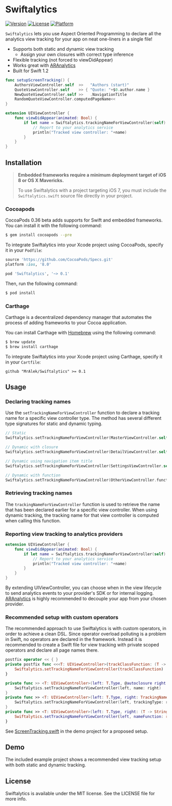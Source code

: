 # Swiftalytics
[![Version](https://img.shields.io/cocoapods/v/Swiftalytics.svg?style=flat)](http://cocoadocs.org/docsets/Swiftalytics)
[![License](https://img.shields.io/cocoapods/l/Swiftalytics.svg?style=flat)](http://cocoadocs.org/docsets/Swiftalytics)
[![Platform](https://img.shields.io/cocoapods/p/Swiftalytics.svg?style=flat)](http://cocoadocs.org/docsets/Swiftalytics)

`Swiftalytics` lets you use Aspect Oriented Programming to
declare all the analytics view tracking for your app on
neat one-liners in a single file!

* Supports both static and dynamic view tracking
  * Assign your own closures with correct type inference
* Flexible tracking (not forced to viewDidAppear)
* Works great with [ARAnalytics](https://github.com/orta/ARAnalytics)
* Built for Swift 1.2

```swift
func setupScreenTracking() {
    AuthorsViewController.self  >>   "Authors (start)"
    QuoteViewController.self    >> { "Quote: "+$0.author.name }
    NewQuoteViewController.self >>   .NavigationTitle
    RandomQuoteViewController.computedPageName<<
}

extension UIViewController {
    func viewDidAppear(animated: Bool) {
        if let name = Swiftalytics.trackingNameForViewController(self) {
            // Report to your analytics service
            println("Tracked view controller: "+name)
        }
    }
}
```

## Installation

> **Embedded frameworks require a minimum deployment target of iOS 8 or OS X Mavericks.**
>
> To use Swiftalytics with a project targeting iOS 7, you must include the `Swiftalytics.swift` source file directly in your project.

### Cocoapods

CocoaPods 0.36 beta adds supports for Swift and embedded frameworks. You can install it with the following command:

```bash
$ gem install cocoapods --pre
```

To integrate Swiftalytics into your Xcode project using CocoaPods, specify it in your `Podfile`:

```ruby
source 'https://github.com/CocoaPods/Specs.git'
platform :ios, '8.0'

pod 'Swiftalytics', '~> 0.1'
```

Then, run the following command:

```bash
$ pod install
```

### Carthage

Carthage is a decentralized dependency manager that automates the process of adding frameworks to your Cocoa application.

You can install Carthage with [Homebrew](http://brew.sh/) using the following command:

```bash
$ brew update
$ brew install carthage
```

To integrate Swiftalytics into your Xcode project using Carthage, specify it in your `Cartfile`:

```ogdl
github "MrAlek/Swiftalytics" >= 0.1
```

## Usage

### Declaring tracking names

Use the `setTrackingNameForViewController` function to declare a tracking name for a specific view controller type.
The method has several different type signatures for static and dynamic typing.

```swift
// Static
Swiftalytics.setTrackingNameForViewController(MasterViewController.self, name: "Start view")

// Dynamic with closure
Swiftalytics.setTrackingNameForViewController(DetailViewController.self) { "Detail: \($0.dataObject.name)" }

// Dynamic using navigation item title
Swiftalytics.setTrackingNameForViewController(SettingsViewController.self, trackingType:.NavigationTitle)

// Dynamic with function
Swiftalytics.setTrackingNameForViewController(OtherViewController.functionProducingAString)
```

### Retrieving tracking names

The `trackingNameForViewController` function is used to retrieve the name that has been declared earlier for a specific view controller.
When using dynamic tracking, the tracking name for that view controller is computed when calling this function.

### Reporting view tracking to analytics providers

```swift
extension UIViewController {
    func viewDidAppear(animated: Bool) {
        if let name = Swiftalytics.trackingNameForViewController(self) {
            // Report to your analytics service
            println("Tracked view controller: "+name)
        }
    }
}
```

By extending UIViewController, you can choose when in the view lifecycle to send analytics events to your provider's SDK or for internal logging.
[ARAnalytics](https://github.com/orta/ARAnalytics) is highly recommended to decouple your app from your chosen provider.

### Recommended setup with custom operators

The recommended approach to use Swiftalytics is with custom operators, in order to achieve a clean DSL.
Since operator overload polluting is a problem in Swift, no operators are declared in the framework.
Instead it is recommended to create a Swift file for view tracking with private scoped operators and declare all page names there.

```swift
postfix operator << { }
private postfix func <<<T: UIViewController>(trackClassFunction: (T -> () -> String)) {
    Swiftalytics.setTrackingNameForViewController(trackClassFunction)
}

private func >> <T: UIViewController>(left: T.Type, @autoclosure right: () -> String) {
    Swiftalytics.setTrackingNameForViewController(left, name: right)
}
private func >> <T: UIViewController>(left: T.Type, right: TrackingNameType) {
    Swiftalytics.setTrackingNameForViewController(left, trackingType: right)
}
private func >> <T: UIViewController>(left: T.Type, right: (T -> String)) {
    Swiftalytics.setTrackingNameForViewController(left, nameFunction: right)
}
```

See [ScreenTracking.swift](Example/ScreenTracking.swift) in the demo project for a proposed setup.


## Demo

The included example project shows a recommended view tracking setup with both static and dynamic tracking.

## License

Swiftalytics is available under the MIT license. See the LICENSE file for more info.
